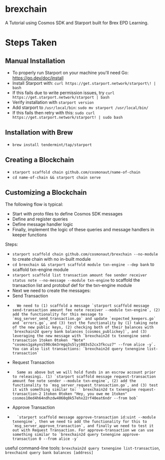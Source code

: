 # brexchain
A Tutorial using Cosmos SDK and Starport built for Brex EPD Learning.

# Steps Taken

## Manual Installation
- To properly run Starport on your machine you'll need Go: https://go.dev/doc/install
- Install Starport with: `curl https://get.starport.network/starport\! | bash`
-   If this fails due to write permission issues, try `curl https://get.starport.network/starport | bash`
- Verify installation with `starport version`
- Add starport to `/usr/local/bin`: `sudo mv starport /usr/local/bin/`
-   If this fails then retry with this: `sudo curl https://get.starport.network/starport! | sudo bash`

## Installation with Brew
- `brew install tendermint/tap/starport`

## Creating a Blockchain
- `starport scaffold chain github.com/cosmonaut/name-of-chain`
- `cd name-of-chain && starport chain serve`

## Customizing a Blockchain

The following flow is typical:
- Start with proto files to define Cosmos SDK messages
- Define and register queries
- Define message handler logic
- Finally, implement the logic of these queries and message handlers in keeper functions

Steps:
- `starport scaffold chain github.com/cosmonaut/brexchain --no-module` to create chain with no in-built module
- `cd brexchain && starport scaffold module txn-engine --dep bank` to scaffold txn-engine module
- `starport scaffold list transaction amount fee sender receiver status note --no-message --module txn-engine` to scaffold the transaction list and protobuf def for the txn-engine module
- Next we need to create the messages:
-   Send Transaction
-       We need to (1) scaffold a message `starport scaffold message send-transaction amount fee note receiver --module txn-engine`, (2) add the functionality for this message to  `msg_server_send_transaction.go` and update `expected_keepers.go` and `errors.go`, and (3) test the functionality by (1) taking note of the new public keys, (2) checking both of their balances with `brexchain2d query bank balances [cosmos_publickey]`, and (3) leveraging the new message with `brexchain2d tx txnengine send-transaction 1token 0token  "Note" "cosmos1gakyns598c6m3rmgq3s5lyj083s52cx3fkcuz7" --from alice -y`. You can also list transactions: `brexchain2d query txnengine list-transaction`
-   Request Transaction
-       Same as above but we will hold funds in an escrow account prior to releasingi. (1) `starport scaffold message request-transaction amount fee note sender --module txn-engine`, (2) add the functionality to `msg_server_request_transaction.go`, and (3) test it with something similar to: ` brexchain2d tx txnengine request-transaction-2 1token 0token "Hey, you owe me 1token" cosmos10ed4h64ndhzdw4060q0k57ehx22rf40eat6ndr --from bob`
-   Approve Transaction
-       `starport scaffold message approve-transaction id:uint --module txnengine`, then we need to add the functionality for this to `msg_server_approve_transaction`, and finally we need to test it out with Request Transaction. For approve-transaction we can use something similar to `brexchain2d query txnengine approve-transaction 0 --from alice -y`

useful command-line tools: `brexchain2d query txnengine list-transaction`, `brexchaind query bank balances [address]`
